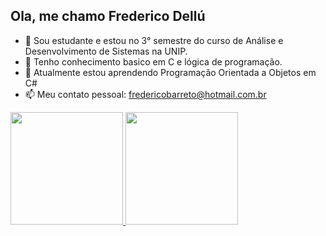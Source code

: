 ## Ola, me chamo Frederico Dellú

- 🔭 Sou estudante e estou no 3° semestre do curso de Análise e Desenvolvimento de Sistemas na UNIP.
- 🌱 Tenho conhecimento basico em C e lógica de programação.
- 👯 Atualmente estou aprendendo Programação Orientada a Objetos em C#
- 📫 Meu contato pessoal: fredericobarreto@hotmail.com.br

<div>
  <a href="https://github.com/Fredeavatar">
  <img height="180em" src="https://github-readme-stats.vercel.app/api?username=Fredeavatar&show_icons=true&theme=blue&include_all_commits=true&count_private=true"/>
  <img height="180em" src="https://github-readme-stats.vercel.app/api/top-langs/?username=Fredeavatar&layout=compact&langs_count=16&theme=dark"/>
</div>
